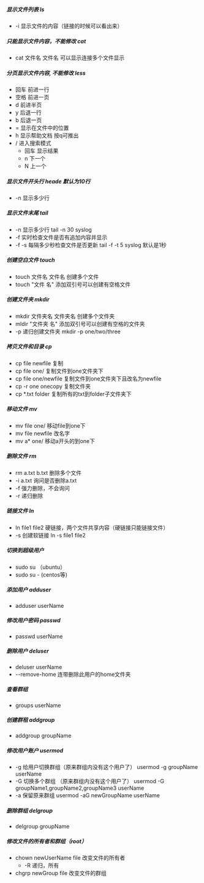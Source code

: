 ##### 显示文件列表  ls

- -i  显示文件的内容（链接的时候可以看出来）

##### 只能显示文件内容，不能修改 cat

-  cat 文件名 文件名 可以显示连接多个文件显示


##### 分页显示文件内容, 不能修改 less
- 回车  	前进一行
- 空格      前进一页
- d           前进半页
- y           后退一行
- b           后退一页
- =          显示在文件中的位置
- h          显示帮助文档  按q可推出
- /            进入搜索模式  
  - 回车  		显示结果
  - n               下一个
  - N               上一个

##### 显示文件开头行  heade  默认为10行

- -n   显示多少行

##### 显示文件末尾 tail

- -n  显示多少行   tail -n 30 syslog
- -f  实时检查文件是否有追加内容并显示
- -f  -s  每隔多少秒检查文件是否更新    tail -f -t 5  syslog  默认是1秒

##### 创建空白文件 touch

- touch 文件名  			文件名   创建多个文件
- touch  "文件   名"       添加双引号可以创建有空格文件

##### 创建文件夹  mkdir

- mkdir 文件夹名  文件夹名  创建多个文件夹
- mldir "文件夹   名"  添加双引号可以创建有空格的文件夹
- -p  递归创建文件夹      mkdir -p   one/two/three

##### 拷贝文件和目录   cp

- cp  file   newfile 复制 
- cp file  one/  复制文件到one文件夹下
- cp file  one/newfile   复制文件到one文件夹下且改名为newfile
- cp -r one  onecopy   复制文件夹
- cp  *.txt  folder   复制所有的txt到folder子文件夹下

##### 移动文件   mv

- mv  file  one/  移动file到one下
- mv  file  newfile  改名字
- mv  a*  one/  移动a开头的到one下

##### 删除文件  rm

- rm  a.txt  b.txt   删除多个文件
- -i  a.txt   询问是否删除a.txt
- -f  强力删除，不会询问
- -r  递归删除

##### 链接文件 ln

- ln  file1 file2   硬链接，两个文件共享内容（硬链接只能链接文件）
- -s   创建软链接   ln -s  file1 file2

##### 切换到超级用户

- sudo su （ubuntu）
- sudo su -   (centos等)

##### 添加用户  adduser

- adduser  userName

##### 修改用户密码  passwd

- passwd userName

##### 删除用户 deluser

- deluser userName
- --remove-home   连带删除此用户的home文件夹

##### 查看群组

- groups  userName

##### 创建群租 addgroup

- addgroup  groupName

##### 修改用户账户  usermod

- -g  给用户切换群组（原来群组内没有这个用户了）  usermod -g groupName  userName
- -G  切换多个群组 （原来群组内没有这个用户了）    usermod -G groupName1,groupName2,groupName3 userName
- -a 保留原来群组    usermod -aG newGroupName userName

##### 删除群组   delgroup

- delgroup  groupName

##### 修改文件的所有者和群组（root）

- chown newUserName file   改变文件的所有者
  - -R  递归，所有
- chgrp  newGroup file   改变文件的群组